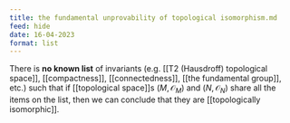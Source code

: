 ```yaml
---
title: the fundamental unprovability of topological isomorphism.md
feed: hide
date: 16-04-2023
format: list
---
```



There is **no known list** of invariants (e.g. [[T2 (Hausdroff) topological space]], [[compactness]], [[connectedness]], [[the fundamental group]], etc.) such that if [[topological space]]s $(M, \mathcal O_M)$ and $(N, \mathcal O_N)$ share all the items on the list, then we can conclude that they are [[topologically isomorphic]].